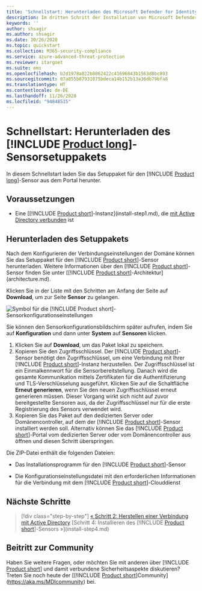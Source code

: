 ```yaml
---
title: 'Schnellstart: Herunterladen des Microsoft Defender for Identity-Sensorsetuppakets'
description: Im dritten Schritt der Installation von Microsoft Defender for Identity laden Sie das Defender for Identity-Sensorsetuppaket herunter.
keywords: ''
author: shsagir
ms.author: shsagir
ms.date: 10/26/2020
ms.topic: quickstart
ms.collection: M365-security-compliance
ms.service: azure-advanced-threat-protection
ms.reviewer: itargoet
ms.suite: ems
ms.openlocfilehash: b2d1978a822b8062422c41696043b1563d8bc893
ms.sourcegitcommit: 07a855b87931875bdeca14b152b13a36db79bfa8
ms.translationtype: HT
ms.contentlocale: de-DE
ms.lasthandoff: 11/26/2020
ms.locfileid: "94848515"
---
```

# <a name="quickstart-download-the-product-long-sensor-setup-package"></a>Schnellstart: Herunterladen des [!INCLUDE [Product long](includes/product-long.md)]-Sensorsetuppakets

In diesem Schnellstart laden Sie das Setuppaket für den [!INCLUDE [Product long](includes/product-long.md)]-Sensor aus dem Portal herunter.

## <a name="prerequisites"></a>Voraussetzungen

- Eine [[!INCLUDE [Product short](includes/product-short.md)]-Instanz](install-step1.md), die [mit Active Directory verbunden](install-step2.md) ist

## <a name="download-the-setup-package"></a>Herunterladen des Setuppakets

Nach dem Konfigurieren der Verbindungseinstellungen der Domäne können Sie das Setuppaket für den [!INCLUDE [Product short](includes/product-short.md)]-Sensor herunterladen. Weitere Informationen über den [!INCLUDE [Product short](includes/product-short.md)]-Sensor finden Sie unter [[!INCLUDE [Product short](includes/product-short.md)]-Architektur](architecture.md).

Klicken Sie in der Liste mit den Schritten am Anfang der Seite auf **Download**, um zur Seite **Sensor** zu gelangen.

![Symbol für die [!INCLUDE [Product short](includes/product-short.md)]-Sensorkonfigurationseinstellungen](media/sensor-config.png)

Sie können den Sensorkonfigurationsbildschirm später aufrufen, indem Sie auf **Konfiguration** und dann unter **System** auf **Sensoren** klicken.  

1. Klicken Sie auf **Download**, um das Paket lokal zu speichern.
1. Kopieren Sie den Zugriffsschlüssel. Der [!INCLUDE [Product short](includes/product-short.md)]-Sensor benötigt den Zugriffsschlüssel, um eine Verbindung mit Ihrer [!INCLUDE [Product short](includes/product-short.md)]-Instanz herzustellen. Der Zugriffsschlüssel ist ein Einmalkennwort für die Sensorbereitstellung. Danach wird die gesamte Kommunikation mittels Zertifikaten für die Authentifizierung und TLS-Verschlüsselung ausgeführt. Klicken Sie auf die Schaltfläche **Erneut generieren**, wenn Sie den neuen Zugriffsschlüssel erneut generieren müssen. Dieser Vorgang wirkt sich nicht auf zuvor bereitgestellte Sensoren aus, da der Zugriffsschlüssel nur für die erste Registrierung des Sensors verwendet wird.
1. Kopieren Sie das Paket auf den dedizierten Server oder Domänencontroller, auf dem der [!INCLUDE [Product short](includes/product-short.md)]-Sensor installiert werden soll. Alternativ können Sie das [!INCLUDE [Product short](includes/product-short.md)]-Portal vom dedizierten Server oder vom Domänencontroller aus öffnen und diesen Schritt überspringen.

Die ZIP-Datei enthält die folgenden Dateien:

- Das Installationsprogramm für den [!INCLUDE [Product short](includes/product-short.md)]-Sensor

- Die Konfigurationseinstellungsdatei mit den erforderlichen Informationen für die Verbindung mit dem [!INCLUDE [Product short](includes/product-short.md)]-Clouddienst

## <a name="next-steps"></a>Nächste Schritte

> [!div class="step-by-step"]
> [« Schritt 2: Herstellen einer Verbindung mit Active Directory](install-step2.md)
> [Schritt 4: Installieren des [!INCLUDE [Product short](includes/product-short.md)]-Sensors »](install-step4.md)

## <a name="join-the-community"></a>Beitritt zur Community

Haben Sie weitere Fragen, oder möchten Sie mit anderen über [!INCLUDE [Product short](includes/product-short.md)] und damit verbundene Sicherheitsaspekte diskutieren? Treten Sie noch heute der [[!INCLUDE [Product short](includes/product-short.md)]Community](https://aka.ms/MDIcommunity) bei.
